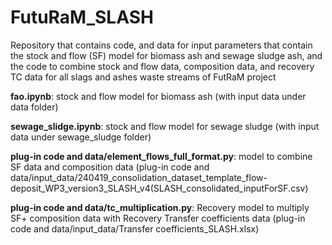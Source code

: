 # FutuRaM_SLASH
Repository that contains code, and data for input parameters that contain the stock and flow (SF) model for biomass ash and sewage sludge ash, and the code to combine stock and flow data, composition data, and recovery TC data for all slags and ashes waste streams of FutRaM project

**fao.ipynb**: stock and flow model for biomass ash (with input data under data folder)

**sewage_slidge.ipynb**: stock and flow model for sewage sludge (with input data under sewage_sludge folder)

**plug-in code and data/element_flows_full_format.py**: model to combine SF data and composition data (plug-in code and data/input_data/240419_consolidation_dataset_template_flow-deposit_WP3_version3_SLASH_v4(SLASH_consolidated_inputForSF.csv)

**plug-in code and data/tc_multiplication.py**: Recovery model to multiply SF+ composition data with Recovery Transfer coefficients data (plug-in code and data/input_data/Transfer coefficients_SLASH.xlsx)

